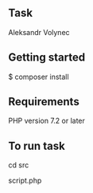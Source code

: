 ## Task
Aleksandr Volynec

## Getting started

$ composer install

## Requirements

PHP version 7.2 or later

## To run task

cd src

script.php






